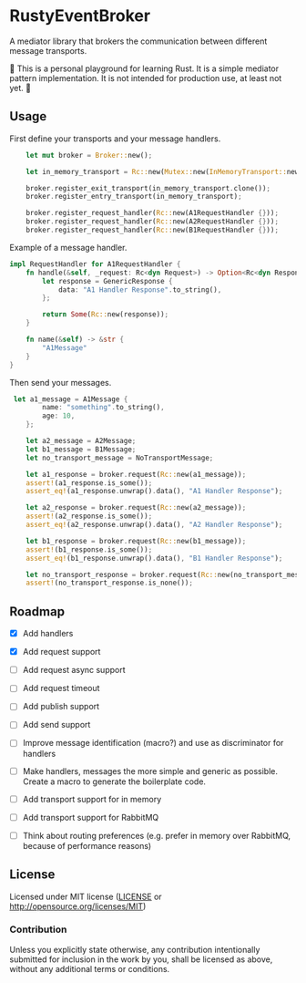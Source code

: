 # RustyEventBroker 
A mediator library that brokers the communication between different message transports.

:construction: This is a personal playground for learning Rust. 
It is a simple mediator pattern implementation. 
It is not intended for production use, at least not yet. :construction:

## Usage
First define your transports and your message handlers. 

```rust
    let mut broker = Broker::new();

    let in_memory_transport = Rc::new(Mutex::new(InMemoryTransport::new()));

    broker.register_exit_transport(in_memory_transport.clone());
    broker.register_entry_transport(in_memory_transport);

    broker.register_request_handler(Rc::new(A1RequestHandler {}));
    broker.register_request_handler(Rc::new(A2RequestHandler {}));
    broker.register_request_handler(Rc::new(B1RequestHandler {}));
```	

Example of a message handler. 
```rust
impl RequestHandler for A1RequestHandler {
    fn handle(&self, _request: Rc<dyn Request>) -> Option<Rc<dyn Response>> {
        let response = GenericResponse {
            data: "A1 Handler Response".to_string(),
        };

        return Some(Rc::new(response));
    }

    fn name(&self) -> &str {
        "A1Message"
    }
}
```

Then send your messages.

```rust
 let a1_message = A1Message {
        name: "something".to_string(),
        age: 10,
    };

    let a2_message = A2Message;
    let b1_message = B1Message;
    let no_transport_message = NoTransportMessage;

    let a1_response = broker.request(Rc::new(a1_message));
    assert!(a1_response.is_some());
    assert_eq!(a1_response.unwrap().data(), "A1 Handler Response");

    let a2_response = broker.request(Rc::new(a2_message));
    assert!(a2_response.is_some());
    assert_eq!(a2_response.unwrap().data(), "A2 Handler Response");

    let b1_response = broker.request(Rc::new(b1_message));
    assert!(b1_response.is_some());
    assert_eq!(b1_response.unwrap().data(), "B1 Handler Response");

    let no_transport_response = broker.request(Rc::new(no_transport_message));
    assert!(no_transport_response.is_none());
```


## Roadmap

- [X] Add handlers
- [X] Add request support
- [ ] Add request async support
- [ ] Add request timeout
- [ ] Add publish support
- [ ] Add send support
- [ ] Improve message identification (macro?) and use as discriminator for handlers
- [ ] Make handlers, messages the more simple and generic as possible. Create a macro to generate the boilerplate code.
- [ ] Add transport support for in memory
- [ ] Add transport support for RabbitMQ
- [ ] Think about routing preferences (e.g. prefer in memory over RabbitMQ, because of performance reasons)



## License

Licensed under MIT license ([LICENSE](LICENSE) or http://opensource.org/licenses/MIT)

### Contribution

Unless you explicitly state otherwise, any contribution intentionally submitted for inclusion in the work by you, shall be licensed as above, without any additional terms or conditions.







